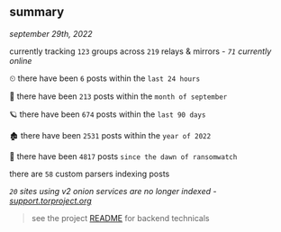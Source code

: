 
## summary
_september 29th, 2022_

currently tracking `123` groups across `219` relays & mirrors - _`71` currently online_

⏲ there have been `6` posts within the `last 24 hours`

🦈 there have been `213` posts within the `month of september`

🪐 there have been `674` posts within the `last 90 days`

🏚 there have been `2531` posts within the `year of 2022`

🦕 there have been `4817` posts `since the dawn of ransomwatch`

there are `58` custom parsers indexing posts

_`20` sites using v2 onion services are no longer indexed - [support.torproject.org](https://support.torproject.org/onionservices/v2-deprecation/)_

> see the project [README](https://github.com/joshhighet/ransomwatch#ransomwatch--) for backend technicals
